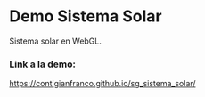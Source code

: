 # Demo Sistema Solar
Sistema solar en WebGL.

### Link a la demo:

https://contigianfranco.github.io/sg_sistema_solar/

